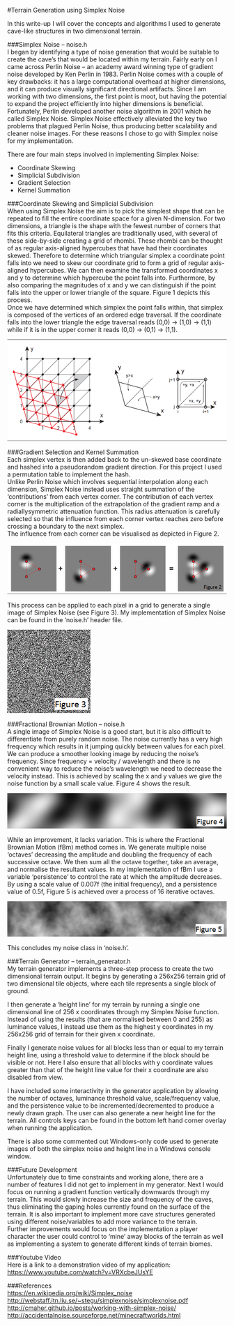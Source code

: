 #Terrain Generation using Simplex Noise

In this write-up I will cover the concepts and algorithms I used to generate cave-like structures in two dimensional terrain. 

###Simplex Noise – noise.h  
I began by identifying a type of noise generation that would be suitable to create the cave’s that would be located within my terrain.  Fairly early on I came across Perlin Noise – an academy award winning type of gradient noise developed by Ken Perlin in 1983.  Perlin Noise comes with a couple of key drawbacks: it has a large computational overhead at higher dimensions, and it can produce visually significant directional artifacts.  Since I am working with two dimensions, the first point is moot, but having the potential to expand the project efficiently into higher dimensions is beneficial.  Fortunately, Perlin developed another noise algorithm in 2001 which he called Simplex Noise.  Simplex Noise effectively alleviated the key two problems that plagued Perlin Noise, thus producing better scalability and cleaner noise images.  For these reasons I chose to go with Simplex noise for my implementation.  

There are four main steps involved in implementing Simplex Noise: 

* Coordinate Skewing<br/>
* Simplicial Subdivision<br/>
* Gradient Selection<br/>
* Kernel Summation<br/>

###Coordinate Skewing and Simplicial Subdivision  
When using Simplex Noise the aim is to pick the simplest shape that can be repeated to fill the entire coordinate space for a given N-dimension.  For two dimensions, a triangle is the shape with the fewest number of corners that fits this criteria.  Equilateral triangles are traditionally used, with several of these side-by-side creating a grid of rhombi.  These rhombi can be thought of as regular axis-aligned hypercubes that have had their coordinates skewed.  Therefore to determine which triangular simplex a coordinate point falls into we need to skew our coordinate grid to form a grid of regular axis-aligned hypercubes.  We can then examine the transformed coordinates x and y to determine which hypercube the point falls into.  Furthermore, by also comparing the magnitudes of x and y we can distinguish if the point falls into the upper or lower triangle of the square.  Figure 1 depicts this process.   
Once we have determined which simplex the point falls within, that simplex is composed of the vertices of an ordered edge traversal.  If the coordinate falls into the lower triangle the edge traversal reads (0,0) -> (1,0) -> (1,1) while if it is in the upper corner it reads (0,0) -> (0,1) -> (1,1).  

![Coordinate Skewing](https://raw.githubusercontent.com/adamjoyce/octet/terrain/octet/src/examples/terrain_generator/Images/coord_sewing.PNG "Coordinate Skewing")
   
###Gradient Selection and Kernel Summation  
Each simplex vertex is then added back to the un-skewed base coordinate and hashed into a pseudorandom gradient direction.  For this project I used a permutation table to implement the hash.  
Unlike Perlin Noise which involves sequential interpolation along each dimension, Simplex Noise instead uses straight summation of the ‘contributions’ from each vertex corner.  The contribution of each vertex corner is the multiplication of the extrapolation of the gradient ramp and a radiallysymmetric attenuation function.  This radius attenuation is carefully selected so that the influence from each corner vertex reaches zero before crossing a boundary to the next simplex.  
The influence from each corner can be visualised as depicted in Figure 2.  

![Surflet](https://raw.githubusercontent.com/adamjoyce/octet/terrain/octet/src/examples/terrain_generator/Images/surflet.PNG "Surflet")

This process can be applied to each pixel in a grid to generate a single image of Simplex Noise (see Figure 3).  My implementation of Simplex Noise can be found in the ‘noise.h’ header file.     

![Simplex Noise](https://raw.githubusercontent.com/adamjoyce/octet/terrain/octet/src/examples/terrain_generator/Images/noise.gif "Simplex Noise")

###Fractional Brownian Motion – noise.h  
A single image of Simplex Noise is a good start, but it is also difficult to differentiate from purely random noise.  The noise currently has a very high frequency which results in it jumping quickly between values for each pixel.  We can produce a smoother looking image by reducing the noise’s frequency.  Since frequency = velocity / wavelength and there is no convenient way to reduce the noise’s wavelength we need to decrease the velocity instead.  This is achieved by scaling the x and y values we give the noise function by a small scale value.  Figure 4 shows the result.  

![Smooth](https://raw.githubusercontent.com/adamjoyce/octet/terrain/octet/src/examples/terrain_generator/Images/smooth.png "Smooth")

While an improvement, it lacks variation.  This is where the Fractional Brownian Motion (fBm) method comes in.  We generate multiple noise ‘octaves’ decreasing the amplitude and doubling the frequency of each successive octave.  We then sum all the octave together, take an average, and normalise the resultant values.  In my implementation of fBm I use a variable ‘persistence’ to control the rate at which the amplitude decreases.  By using a scale value of 0.007f (the initial frequency), and a persistence value of 0.5f, Figure 5 is achieved over a process of 16 iterative octaves.

![Final](https://raw.githubusercontent.com/adamjoyce/octet/terrain/octet/src/examples/terrain_generator/Images/final.png "Final")

This concludes my noise class in ‘noise.h’.  

###Terrain Generator – terrain_generator.h  
My terrain generator implements a three-step process to create the two dimensional terrain output.  It begins by generating a 256x256 terrain grid of two dimensional tile objects, where each tile represents a single block of ground.  

I then generate a ‘height line’ for my terrain by running a single one dimensional line of 256 x coordinates through my Simplex Noise function.  Instead of using the results (that are normalised between 0 and 255) as luminance values, I instead use them as the highest y coordinates in my 256x256 grid of terrain for their given x coordinate.  

Finally I generate noise values for all blocks less than or equal to my terrain height line, using a threshold value to determine if the block should be visible or not.  Here I also ensure that all blocks with y coordinate values greater than that of the height line value for their x coordinate are also disabled from view.  

I have included some interactivity in the generator application by allowing the number of octaves, luminance threshold value, scale/frequency value, and the persistence value to be incremented/decremented to produce a newly drawn graph.  The user can also generate a new height line for the terrain.  All controls keys can be found in the bottom left hand corner overlay when running the application.  

There is also some commented out Windows-only code used to generate images of both the simplex noise and height line in a Windows console window.  

###Future Development  
Unfortunately due to time constraints and working alone, there are a number of features I did not get to implement in my generator.  Next I would focus on running a gradient function vertically downwards through my terrain.  This would slowly increase the size and frequency of the caves, thus eliminating the gaping holes currently found on the surface of the terrain.  It is also important to implement more cave structures generated using different noise/variables to add more variance to the terrain.  
Further improvements would focus on the implementation a player character the user could control to ‘mine’ away blocks of the terrain as well as implementing a system to generate different kinds of terrain biomes.  

###Youtube Video  
Here is a link to a demonstration video of my application:  
https://www.youtube.com/watch?v=VRXcbeJUsYE  

###References  
https://en.wikipedia.org/wiki/Simplex_noise  
http://webstaff.itn.liu.se/~stegu/simplexnoise/simplexnoise.pdf  
http://cmaher.github.io/posts/working-with-simplex-noise/  
http://accidentalnoise.sourceforge.net/minecraftworlds.html   
